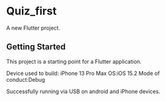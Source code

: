 # Quiz_first

A new Flutter project.

## Getting Started

This project is a starting point for a Flutter application.

Device used to build: iPhone 13 Pro Max
OS:iOS 15.2
Mode of conduct:Debug

Successfully running via USB on android and iPhone devices.
